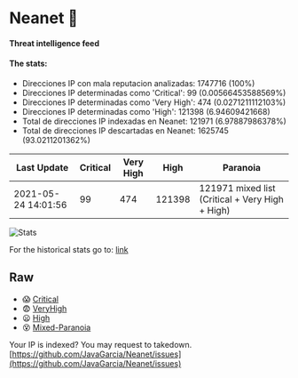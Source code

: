 # Neanet :hocho:
#### Threat intelligence feed
#### The stats:

- Direcciones IP con mala reputacion analizadas: 1747716 (100%)
- Direcciones IP determinadas como 'Critical':  99 (0.00566453588569%)
- Direcciones IP determinadas como 'Very High':  474 (0.0271211112103%)
- Direcciones IP determinadas como 'High':  121398 (6.94609421668)
- Total de direcciones IP indexadas en Neanet:  121971 (6.97887986378%)
- Total de direcciones IP descartadas en Neanet:  1625745 (93.0211201362%)

| Last Update | Critical | Very High | High | Paranoia |
| --- | --- | --- | --- | --- |
| 2021-05-24 14:01:56 | 99 | 474 | 121398 | 121971 mixed list (Critical + Very High + High)|

![Stats](https://docs.google.com/spreadsheets/d/e/2PACX-1vSnaNMIXVabIpDJjufMlzH7poXnshF3mgd8Is1g9ytUEzVsP5my4Trn8f-xkoLLQ38xpL3HtmUexLo6/pubchart?oid=501124687&format=image)

For the historical stats go to: [link](/stats.csv)
## Raw
- :scream: [Critical](https://raw.githubusercontent.com/JavaGarcia/Neanet/master/blacklists/neanet_critical.txt)
- :fearful: [VeryHigh](https://raw.githubusercontent.com/JavaGarcia/Neanet/master/blacklists/neanet_veryHigh.txtt)
- :frowning: [High](https://raw.githubusercontent.com/JavaGarcia/Neanet/master/blacklists/neanet_high.txt)
- :dizzy_face: [Mixed-Paranoia](https://raw.githubusercontent.com/JavaGarcia/Neanet/master/blacklists/neanet_all.txt)


Your IP is indexed? You may request to takedown. [https://github.com/JavaGarcia/Neanet/issues](https://github.com/JavaGarcia/Neanet/issues)























































































































































































































































































































































































































































































































































































































































































































































































































































































































































































































































































































































































































































































































































































































































































































































































































































































































































































































































































































































































































































































































































































































































































































































































































































































































































































































































































































































































































































































































































































































































































































































































































































































































































































































































































































































































































































































































































































































































































































































































































































































































































































































































































































































































































































































































































































































































































































































































































































































































































































































































































































































































































































































































































































































































































































































































































































































































































































































































































































































































































































































































































































































































































































































































































































































































































































































































































































































































